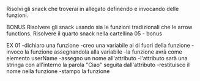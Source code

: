 Risolvi gli snack che troverai in allegato definendo e invocando delle funzioni.

BONUS
Risolvere gli snack usando sia le funzioni tradizionali che le arrow functions.
Risolvere il quarto snack nella cartellina 05 - bonus

EX 01
-dichiaro una funzione
-creo una variabile al di fuori della funzione
-invoco la funzione assegnandola alla variabile
-la funzione avrà come elemento userName
-assegno un nome all'attributo
-l'attributo sarà una stringa con all'interno la parola "Ciao" seguita dall'attributo
-restituisco il nome nella funzione
-stampo la funzione

